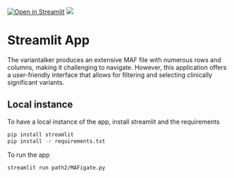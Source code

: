 [![Open in Streamlit](https://static.streamlit.io/badges/streamlit_badge_black_white.svg)](https://zhanyinx-variantalker-streamlit-appmafigate-mh1erz.streamlit.app/)
[![](https://img.shields.io/badge/python-3.7+-blue.svg)](https://www.python.org/downloads/)

# Streamlit App

The variantalker produces an extensive MAF file with numerous rows and columns, making it challenging to navigate. However, this application offers a user-friendly interface that allows for filtering and selecting clinically significant variants.

## Local instance

To have a local instance of the app, install streamlit and the requirements

```bash
pip install streamlit
pip install -r requirements.txt
```

To run the app

```bash
streamlit run path2/MAFigate.py
```